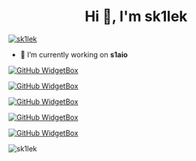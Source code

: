 <h1 align="center">Hi 👋, I'm sk1lek</h1>
<p align="left"> <a href="https://twitter.com/sk1lek" target="blank"><img src="https://img.shields.io/twitter/follow/sk1lek?logo=twitter&style=for-the-badge" alt="sk1lek" /></a> </p>

- 🔭 I’m currently working on **s1aio**


[![GitHub WidgetBox](https://github-widgetbox.vercel.app/api/profile?username=sk1lek&data=followers,repositories,stars,commits&theme=darkmode)](https://github.com/sk1lek)

[![GitHub WidgetBox](https://github-widgetbox.vercel.app/api/skills?languages=js,ts,java,php,html,css,cpp,bash,json,yaml,postgresql,mysql,powershell,arm,markdown&includeNames=true&theme=darkmode
)](https://github.com/sk1lek)

[![GitHub WidgetBox](https://github-widgetbox.vercel.app/api/skills?frameworks=react,next,bootstrap&includeNames=true&theme=darkmode)](https://github.com/sk1lek)

[![GitHub WidgetBox](https://github-widgetbox.vercel.app/api/skills?tools=git,docker,npm,yarn,mongodb,redis,nodejs,apache,nginx,gradle,prettier&includeNames=true&theme=darkmode)](https://github.com/sk1lek)

[![GitHub WidgetBox](https://github-widgetbox.vercel.app/api/skills?software=linux,windows,vscode&includeNames=true&theme=darkmode)](https://github.com/sk1lek)


<p><img align="center" src="https://github-readme-streak-stats.herokuapp.com/?user=sk1lek&" alt="sk1lek" /></p>


<!--
**sk1lek/sk1lek** is a ✨ _special_ ✨ repository because its `README.md` (this file) appears on your GitHub profile.

Here are some ideas to get you started:

- 🔭 I’m currently working on ...
- 🌱 I’m currently learning ...
- 👯 I’m looking to collaborate on ...
- 🤔 I’m looking for help with ...
- 💬 Ask me about ...
- 📫 How to reach me: ...
- 😄 Pronouns: ...
- ⚡ Fun fact: ...
-->
